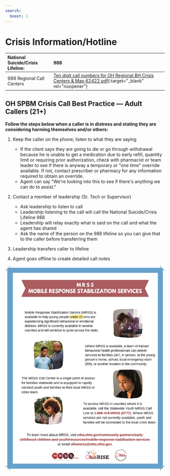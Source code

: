 ```yaml
---
search:
  boost: 1
---
```


# Crisis Information/Hotline

| National Suicide/Crisis Lifeline: | 988 |
| :--- | :--- |
| 988 Regional Call Centers | [Ten digit call numbers for OH Regional BH Crisis Centers & Map 62422.pdf](https://mcas-proxyweb.mcas.ms/certificate-checker?login=false&originalUrl=https%3A%2F%2Fnam10.safelinks.protection.outlook.com.mcas.ms%2FGetUrlReputation%3FMcasTsid%3D20892&McasCSRF=d5c838e42423960a6e314d92003107512602b187b735c0d5e2a4357876cc6a92){:target="_blank" rel="noopener"} |

## OH SPBM Crisis Call Best Practice — Adult Callers (21+) 

**Follow the steps below when a caller is in distress and stating they are considering harming 
themselves and/or others:** 

1. Keep the caller on the phone; listen to what they are saying
      - If the client says they are going to die or go through withdrawal because he is unable to get a medication due to early refill, quantity limit or requiring prior authorization, check with pharmacist or team leader to see if there is anyway a temporary or "one time" override available. If not, contact prescriber or pharmacy for any information required to obtain an override. 
      - Agent can say "We're looking into this to see if there's anything we can do to assist." 

2. Contact a member of leadership (Sr. Tech or Supervisor) 

      - Ask leadership to listen to call 
      -  Leadership listening to the call will call the National Suicide/Crisis Lifeline 988 
      - Leadership will relay exactly what is said on the call and what the agent has shared 
      - Ask the name of the person on the 988 lifeline so you can give that to the caller before transferring them 

3. Leadership transfers caller to lifeline
 
4. Agent goes offline to create detailed call notes 

![Alt text](MRSS%20Mobile%20Response%20Stabilization%20Services.png)
